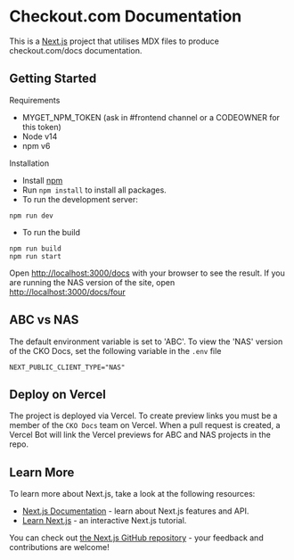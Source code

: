 # Checkout.com Documentation

This is a [Next.js](https://nextjs.org/) project that utilises MDX files to produce checkout.com/docs documentation.

## Getting Started

Requirements

- MYGET_NPM_TOKEN (ask in #frontend channel or a CODEOWNER for this token)
- Node v14
- npm v6

Installation

- Install [npm](https://docs.npmjs.com/downloading-and-installing-node-js-and-npm)
- Run `npm install` to install all packages.
- To run the development server:

```
npm run dev
```

- To run the build

```
npm run build
npm run start
```

Open [http://localhost:3000/docs](http://localhost:3000/docs) with your browser to see the result.
If you are running the NAS version of the site, open [http://localhost:3000/docs/four](http://localhost:3000/docs/four)

## ABC vs NAS

The default environment variable is set to 'ABC'. To view the 'NAS' version of the CKO Docs, set the following variable in the `.env` file

```
NEXT_PUBLIC_CLIENT_TYPE="NAS"
```

## Deploy on Vercel

The project is deployed via Vercel. To create preview links you must be a member of the `CKO Docs` team on Vercel.
When a pull request is created, a Vercel Bot will link the Vercel previews for ABC and NAS projects in the repo.

## Learn More

To learn more about Next.js, take a look at the following resources:

- [Next.js Documentation](https://nextjs.org/docs) - learn about Next.js features and API.
- [Learn Next.js](https://nextjs.org/learn) - an interactive Next.js tutorial.

You can check out [the Next.js GitHub repository](https://github.com/vercel/next.js/) - your feedback and contributions are welcome!
